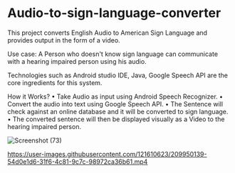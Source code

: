 # Audio-to-sign-language-converter

This project converts English Audio to American Sign Language and provides output in the form of a video.

Use case: A Person who doesn't know sign language can communicate with a hearing impaired person using his audio. 

Technologies such as Android studio IDE, Java, Google Speech API are the core ingredients for this system.  

How it Works?
•	Take Audio as input using Android Speech Recognizer.
•	Convert the audio into text using Google Speech API.
•	The Sentence will check against an online database and it will be converted to sign language. 
•	The converted sentence will then be displayed visually as a Video to the hearing impaired person.

![Screenshot (73)](https://user-images.githubusercontent.com/121610623/209950286-8b333896-72ce-4bef-a262-464a219fe933.png)

https://user-images.githubusercontent.com/121610623/209950139-54d0e1d6-31f6-4c81-9c7c-98972ca36b61.mp4



